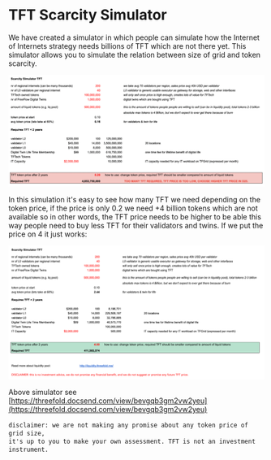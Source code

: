 # TFT Scarcity Simulator

We have created a simulator in which people can simulate how the Internet of Internets strategy needs billions of TFT which are not there yet. This simulator allows you to simulate the relation between size of grid and token scarcity.

![image alt text](img/TFT_%20scarcity_simulator_1.png "image_tooltip")

In this simulation it's easy to see how many TFT we need depending on the token price, if the price is only 0.2 we need +4 billion tokens which are not available so in other words, the TFT price needs to be higher to be able this way people need to buy less TFT for their validators and twins. If we put the price on 4 it just works:

![image alt text](img/TFT_scarcity_simulator_2.png "image_tooltip")

Above simulator see [https://threefold.docsend.com/view/bevgqb3gm2vw2yeu](https://threefold.docsend.com/view/bevgqb3gm2vw2yeu) 

    disclaimer: we are not making any promise about any token price of grid size, 
    it's up to you to make your own assessment. TFT is not an investment instrument.
